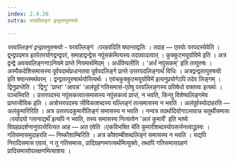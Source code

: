 ```yaml
---
index: 2.4.26
sutra: परवल्लिङ्गं द्वन्द्वतत्पुरुषयोः

---
```

_परवल्लिङ्गं द्वन्द्वतत्पुरुषयोः_ - परवल्लिङ्गं ।परहव॑दिति षष्ठन्ताद्वतिः । तदाह — एतयोः परपदस्येवेति । द्व्न्द्वपदमत्र इतरेतरयोगद्वन्द्वपरं, समाहाद्वन्द्वेस नपुंसक॑मित्यस्य तदपवादत्वात् । कुक्कुटमयूर्याविमे इति । अत्र द्वन्द्वे अवयवलिङ्गनाऽनियमे प्राप्ते नियमार्थमिदम् । अर्धपिप्पलीति । 'अर्धं नपुंसकम्' इति तत्पुरुषः । अस्यैकदेशिसमासस्य पूर्वपदार्थप्रधानतया पूर्वपदलिङ्गे प्राप्ते उत्तरपदलिङ्गार्थं विधिः । अत्रद्वन्द्वतत्पुरुषयोः॑ इति षष्ठन्तमर्थपरम् । द्वन्द्वतत्पुरुषार्थयोरित्यर्थः । एवंचकुक्कुटमयूर्याविमे॑ इत्यनुप्रयोगेऽपि तदेव लिङ्गम् । द्विगुप्राप्तेति । 'द्विगु' 'प्राप्त' 'आपन्न' 'अलंपूर्व'गतिसमास॑-एतेषु परवल्लिङ्गस्य प्रतिषेधो वक्तव्यः इत्यर्थः । पञ्चस्विति । उत्तरपदस्य नपुंसकत्वात्समासस्य नपुंसकत्वं प्राप्तं, न भवति, किन्तु विशेष्यलिङ्गमेव प्राप्तजीविक इति । अत्रोत्तरपदस्य जीविकाशब्दस्य यल्लिङ्गं तत्समासस्य न भवति । अलंपूर्वस्योदाहरति — अलंकुमारिरिति । अत्र उत्तरपदकुमारीलिङ्गं समासस्य न भवति । नन्वत्र तदर्थादियोगाऽभावान्न चतुर्थीसमासः ।पर्यादयो ग्लानाद्यर्थे॑ इत्यपि न भवति, तस्य समासस्य नित्यत्वेन 'अलं कुमार्यै' इति भाष्ये विग्रहप्रदर्शनानुपपत्तेरित्यत आह — अत एवेति ।एकविभक्ति चे॑ति कुमारीशब्दस्योपसर्जनत्वाद्ध्रस्वः । गतिसमासमुदाहरति — निष्कौशाम्बिरिति । अत्र कौशाम्बीशब्दलिङ्गं समासस्य न भवति । यद्यपि निरादिसमास एवायं, न तु गतिसमासः, प्रादिग्रहणमगत्यर्थमित्युक्तेः, तथापि गतिसमासग्रहणं प्रादिसमासोपलक्षणमित्याशयः । 